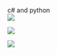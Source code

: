 c# and python
<br>
![](http://github-profile-summary-cards.vercel.app/api/cards/profile-details?username=maedakatoo&theme=default)

![](https://github-readme-stats.vercel.app/api?username=maedakatoo&show_icons=true&theme=buefy&icon_color=bd96dc)

![](https://github-readme-stats.vercel.app/api/top-langs/?username=maedakatoo&layout=compact)
